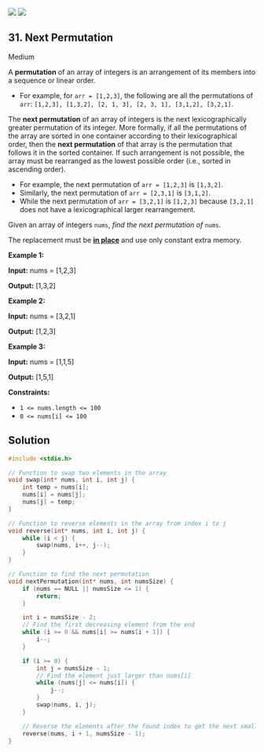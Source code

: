 [![](https://img.shields.io/github/stars/javadev/LeetCode-in-All?label=Stars&style=flat-square)](https://github.com/javadev/LeetCode-in-All)
[![](https://img.shields.io/github/forks/javadev/LeetCode-in-All?label=Fork%20me%20on%20GitHub%20&style=flat-square)](https://github.com/javadev/LeetCode-in-All/fork)

## 31\. Next Permutation

Medium

A **permutation** of an array of integers is an arrangement of its members into a sequence or linear order.

*   For example, for `arr = [1,2,3]`, the following are all the permutations of `arr`: `[1,2,3], [1,3,2], [2, 1, 3], [2, 3, 1], [3,1,2], [3,2,1]`.

The **next permutation** of an array of integers is the next lexicographically greater permutation of its integer. More formally, if all the permutations of the array are sorted in one container according to their lexicographical order, then the **next permutation** of that array is the permutation that follows it in the sorted container. If such arrangement is not possible, the array must be rearranged as the lowest possible order (i.e., sorted in ascending order).

*   For example, the next permutation of `arr = [1,2,3]` is `[1,3,2]`.
*   Similarly, the next permutation of `arr = [2,3,1]` is `[3,1,2]`.
*   While the next permutation of `arr = [3,2,1]` is `[1,2,3]` because `[3,2,1]` does not have a lexicographical larger rearrangement.

Given an array of integers `nums`, _find the next permutation of_ `nums`.

The replacement must be **[in place](http://en.wikipedia.org/wiki/In-place_algorithm)** and use only constant extra memory.

**Example 1:**

**Input:** nums = [1,2,3]

**Output:** [1,3,2]

**Example 2:**

**Input:** nums = [3,2,1]

**Output:** [1,2,3]

**Example 3:**

**Input:** nums = [1,1,5]

**Output:** [1,5,1]

**Constraints:**

*   `1 <= nums.length <= 100`
*   `0 <= nums[i] <= 100`

## Solution

```c
#include <stdio.h>

// Function to swap two elements in the array
void swap(int* nums, int i, int j) {
    int temp = nums[i];
    nums[i] = nums[j];
    nums[j] = temp;
}

// Function to reverse elements in the array from index i to j
void reverse(int* nums, int i, int j) {
    while (i < j) {
        swap(nums, i++, j--);
    }
}

// Function to find the next permutation
void nextPermutation(int* nums, int numsSize) {
    if (nums == NULL || numsSize <= 1) {
        return;
    }

    int i = numsSize - 2;
    // Find the first decreasing element from the end
    while (i >= 0 && nums[i] >= nums[i + 1]) {
        i--;
    }

    if (i >= 0) {
        int j = numsSize - 1;
        // Find the element just larger than nums[i]
        while (nums[j] <= nums[i]) {
            j--;
        }
        swap(nums, i, j);
    }

    // Reverse the elements after the found index to get the next smallest lexicographic order
    reverse(nums, i + 1, numsSize - 1);
}
```